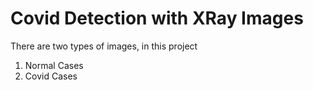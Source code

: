 # Covid Detection with XRay Images

There are two types of images, in this project
1. Normal Cases
2. Covid Cases